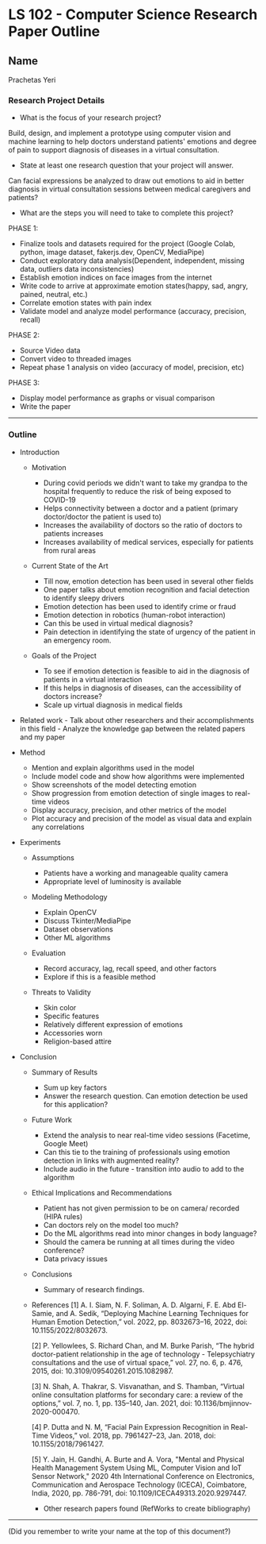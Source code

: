 # LS 102 - Computer Science Research Paper Outline

## Name

Prachetas Yeri

### Research Project Details

* What is the focus of your research project?

Build, design, and implement a prototype using computer vision and machine learning to help doctors understand patients' emotions and degree of pain to support diagnosis of diseases in a virtual consultation.

* State at least one research question that your project will answer.

Can facial expressions be analyzed to draw out emotions to aid in better diagnosis in virtual consultation sessions between medical caregivers and patients?


* What are the steps you will need to take to complete this project?

PHASE 1:

- Finalize tools and datasets required for the project (Google Colab, python, image dataset, fakerjs.dev, OpenCV, MediaPipe)
- Conduct exploratory data analysis(Dependent, independent, missing data, outliers data inconsistencies)
- Establish emotion indices on face images from the internet
- Write code to arrive at approximate emotion states(happy, sad, angry, pained, neutral, etc.)
- Correlate emotion states with pain index
- Validate model and analyze model performance (accuracy, precision, recall)

PHASE 2:
- Source Video data
- Convert video to threaded images
- Repeat phase 1 analysis on video (accuracy of model, precision, etc)

PHASE 3: 
- Display model performance as graphs or visual comparison
- Write the paper

---

### Outline

* Introduction 

     + Motivation 
          - During covid periods we didn't want to take my grandpa to the hospital frequently to reduce the risk of being exposed to COVID-19
          - Helps connectivity between a doctor and a patient (primary doctor/doctor the patient is used to)
          - Increases the availability of doctors so the ratio of doctors to patients increases
          - Increases availability of medical services, especially for patients from rural areas

     + Current State of the Art 
          - Till now, emotion detection has been used in several other fields
          - One paper talks about emotion recognition and facial detection to identify sleepy drivers
          - Emotion detection has been used to identify crime or fraud
          - Emotion detection in robotics (human-robot interaction)
          - Can this be used in virtual medical diagnosis?
          - Pain detection in identifying the state of urgency of the patient in an emergency room.

     + Goals of the Project 
          - To see if emotion detection is feasible to aid in the diagnosis of patients in a virtual interaction
          - If this helps in diagnosis of diseases, can the accessibility of doctors increase? 
          - Scale up virtual diagnosis in medical fields

* Related work 
          - Talk about other researchers and their accomplishments in this field
          - Analyze the knowledge gap between the related papers and my paper

* Method 
     - Mention and explain algorithms used in the model
     - Include model code and show how algorithms were implemented
     - Show screenshots of the model detecting emotion
     - Show progression from emotion detection of single images to real-time videos
     - Display accuracy, precision, and other metrics of the model
     - Plot accuracy and precision of the model as visual data and explain any correlations 

* Experiments
     + Assumptions
          - Patients have a working and manageable quality camera
          - Appropriate level of luminosity is available 

     + Modeling Methodology 
          - Explain OpenCV
          - Discuss Tkinter/MediaPipe
          - Dataset observations
          - Other ML algorithms

     + Evaluation
          - Record accuracy, lag, recall speed, and other factors
          - Explore if this is a feasible method

     + Threats to Validity
          - Skin color
          - Specific features
          - Relatively different expression of emotions
          - Accessories worn
          - Religion-based attire

* Conclusion

     + Summary of Results
          - Sum up key factors
          - Answer the research question. Can emotion detection be used for this application?

     + Future Work
          - Extend the analysis to near real-time video sessions (Facetime, Google Meet)
          - Can this tie to the training of professionals using emotion detection in links with augmented reality?
          - Include audio in the future - transition into audio to add to the algorithm

     + Ethical Implications and Recommendations
          - Patient has not given permission to be on camera/ recorded (HIPA rules)
          - Can doctors rely on the model too much?
          - Do the ML algorithms read into minor changes in body language?
          - Should the camera be running at all times during the video conference? 
          - Data privacy issues 

     + Conclusions
          - Summary of research findings.
     + References
       [1] A. I. Siam, N. F. Soliman, A. D. Algarni, F. E. Abd El-Samie, and A. Sedik, “Deploying Machine Learning Techniques for Human Emotion Detection,” vol. 2022, pp. 8032673–16, 2022, doi: 10.1155/2022/8032673.

       [2] P. Yellowlees, S. Richard Chan, and M. Burke Parish, “The hybrid doctor-patient relationship in the age of technology - Telepsychiatry consultations and the use of virtual space,” vol. 27, no. 6, p. 476, 2015, doi: 10.3109/09540261.2015.1082987.

       [3] N. Shah, A. Thakrar, S. Visvanathan, and S. Thamban, “Virtual online consultation platforms for secondary care: a review of the options,” vol. 7, no. 1, pp. 135–140, Jan. 2021, doi: 10.1136/bmjinnov-2020-000470.

       [4] P. Dutta and N. M, “Facial Pain Expression Recognition in Real-Time Videos,” vol. 2018, pp. 7961427–23, Jan. 2018, doi: 10.1155/2018/7961427.

       [5] Y. Jain, H. Gandhi, A. Burte and A. Vora, "Mental and Physical Health Management System Using ML, Computer Vision and IoT Sensor Network," 2020 4th International Conference on Electronics, Communication and Aerospace Technology (ICECA), Coimbatore, India, 2020, pp. 786-791, doi: 10.1109/ICECA49313.2020.9297447.
          
          
          
          - Other research papers found (RefWorks to create bibliography)

---

(Did you remember to write your name at the top of this document?)
